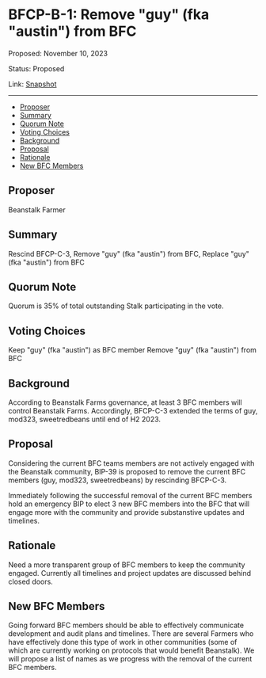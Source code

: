 # BFCP-B-1: Remove "guy" (fka "austin") from BFC

Proposed: November 10, 2023

Status: Proposed

Link: [Snapshot](https://snapshot.org/#/beanstalkfarms.eth/proposal/0x3c3c381b1ab52cb18696b0c261e130568d69c6daeab3679c76460f52607b8233)

---

- [Proposer](#proposer)
- [Summary](#summary)
- [Quorum Note](#quorum-note)
- [Voting Choices](#voting-choices)
- [Background](#background)
- [Proposal](#proposal)
- [Rationale](#rationale)
- [New BFC Members](#new-bfc-members)

## Proposer
Beanstalk Farmer

## Summary
Rescind BFCP-C-3, Remove "guy" (fka "austin") from BFC, Replace "guy" (fka "austin") from BFC

## Quorum Note
Quorum is 35% of total outstanding Stalk participating in the vote.

## Voting Choices
Keep "guy" (fka "austin") as BFC member
Remove "guy" (fka "austin") from BFC

## Background
According to Beanstalk Farms governance, at least 3 BFC members will control Beanstalk Farms. Accordingly, BFCP-C-3 extended the terms of guy, mod323, sweetredbeans until end of H2 2023.

## Proposal
Considering the current BFC teams members are not actively engaged with the Beanstalk community, BIP-39 is proposed to remove the current BFC members (guy, mod323, sweetredbeans) by rescinding BFCP-C-3. 

Immediately following the successful removal of the current BFC members hold an emergency BIP to elect 3 new BFC members into the BFC that will engage more with the community and provide substanstive updates and timelines.

## Rationale
Need a more transparent group of BFC members to keep the community engaged. Currently all timelines and project updates are discussed behind closed doors.

## New BFC Members
Going forward BFC members should be able to effectively communicate development and audit plans and timelines. There are several Farmers who have effectively done this type of work in other communities (some of which are currently working on protocols that would benefit Beanstalk). We will propose a list of names as we progress with the removal of the current BFC members.
